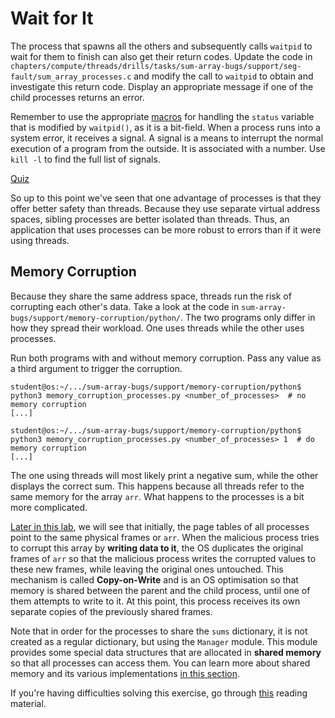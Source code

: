 # Wait for It

The process that spawns all the others and subsequently calls `waitpid` to wait for them to finish can also get their return codes.
Update the code in `chapters/compute/threads/drills/tasks/sum-array-bugs/support/seg-fault/sum_array_processes.c` and modify the call to `waitpid` to obtain and investigate this return code.
Display an appropriate message if one of the child processes returns an error.

Remember to use the appropriate [macros](https://linux.die.net/man/2/waitpid) for handling the `status` variable that is modified by `waitpid()`, as it is a bit-field.
When a process runs into a system error, it receives a signal.
A signal is a means to interrupt the normal execution of a program from the outside.
It is associated with a number.
Use `kill -l` to find the full list of signals.

[Quiz](../../questions/seg-fault-exit-code.md)

So up to this point we've seen that one advantage of processes is that they offer better safety than threads.
Because they use separate virtual address spaces, sibling processes are better isolated than threads.
Thus, an application that uses processes can be more robust to errors than if it were using threads.

## Memory Corruption

Because they share the same address space, threads run the risk of corrupting each other's data.
Take a look at the code in `sum-array-bugs/support/memory-corruption/python/`.
The two programs only differ in how they spread their workload.
One uses threads while the other uses processes.

Run both programs with and without memory corruption.
Pass any value as a third argument to trigger the corruption.

```console
student@os:~/.../sum-array-bugs/support/memory-corruption/python$ python3 memory_corruption_processes.py <number_of_processes>  # no memory corruption
[...]

student@os:~/.../sum-array-bugs/support/memory-corruption/python$ python3 memory_corruption_processes.py <number_of_processes> 1  # do memory corruption
[...]
```

The one using threads will most likely print a negative sum, while the other displays the correct sum.
This happens because all threads refer to the same memory for the array `arr`.
What happens to the processes is a bit more complicated.

[Later in this lab](../../../../copy-on-write/reading/copy-on-write.md), we will see that initially, the page tables of all processes point to the same physical frames or `arr`.
When the malicious process tries to corrupt this array by **writing data to it**, the OS duplicates the original frames of `arr` so that the malicious process writes the corrupted values to these new frames, while leaving the original ones untouched.
This mechanism is called **Copy-on-Write** and is an OS optimisation so that memory is shared between the parent and the child process, until one of them attempts to write to it.
At this point, this process receives its own separate copies of the previously shared frames.

Note that in order for the processes to share the `sums` dictionary, it is not created as a regular dictionary, but using the `Manager` module.
This module provides some special data structures that are allocated in **shared memory** so that all processes can access them.
You can learn more about shared memory and its various implementations [in this section](../../../../copy-on-write/drills/tasks/shared-memory/README.md).

If you're having difficulties solving this exercise, go through [this](../../../guides/sum-array-processes/README.md) reading material.
